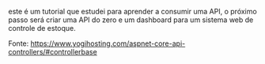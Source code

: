 este é um tutorial que estudei para aprender a consumir uma API, o próximo passo será criar uma API do zero e um dashboard para um sistema web de controle de estoque.

Fonte: https://www.yogihosting.com/aspnet-core-api-controllers/#controllerbase
